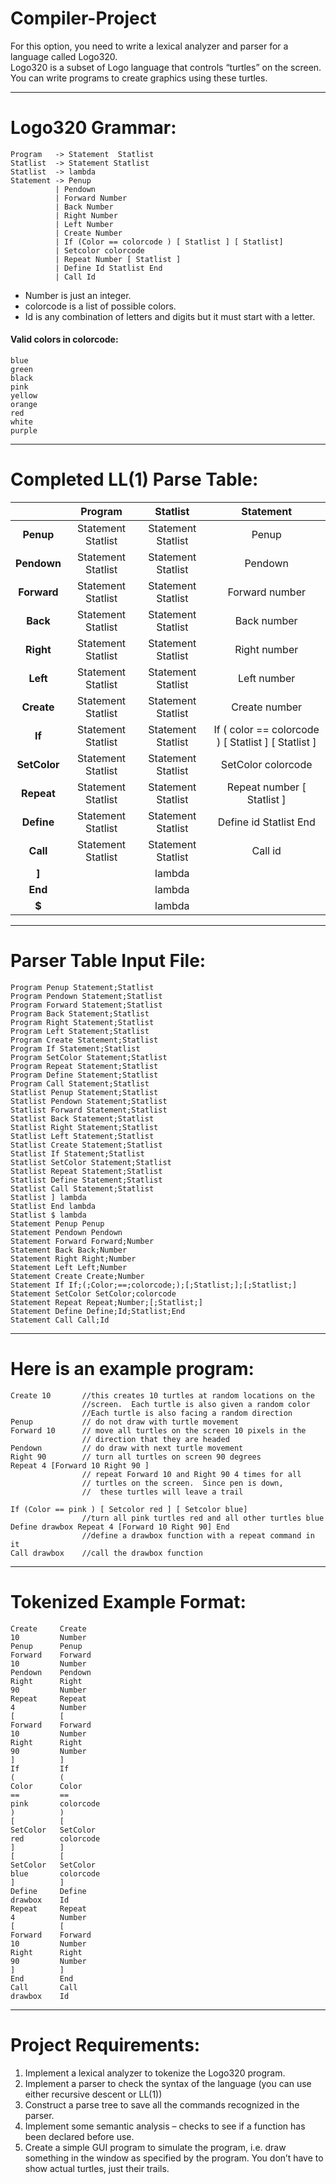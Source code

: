 Compiler-Project
================
For this option, you need to write a lexical analyzer and parser for a language called Logo320.  
Logo320 is a subset of Logo language that controls “turtles” on the screen.  
You can write programs to create graphics using these turtles. 
___
Logo320 Grammar:
===
```
Program   -> Statement  Statlist  
Statlist  -> Statement Statlist  
Statlist  -> lambda  
Statement -> Penup
          | Pendown
          | Forward Number
          | Back Number
          | Right Number
          | Left Number
          | Create Number
          | If (Color == colorcode ) [ Statlist ] [ Statlist]
          | Setcolor colorcode
          | Repeat Number [ Statlist ]
          | Define Id Statlist End
          | Call Id
```

 *  Number is just an integer.  
 *  colorcode is a list of possible colors.   
 *  Id is any combination of letters and digits but it must start with a letter.  

#### Valid colors in colorcode:
```
blue
green
black
pink
yellow
orange
red
white
purple
```
___
Completed LL(1) Parse Table:
===

|	   | Program            | Statlist           | Statement                                           |
|:----------:|:------------------:|:------------------:|:---------------------------------------------------:|
|**Penup**   | Statement Statlist | Statement Statlist | Penup                                               |
|**Pendown** | Statement Statlist | Statement Statlist | Pendown                                             |
|**Forward** | Statement Statlist | Statement Statlist | Forward number                                      |
|**Back**	   | Statement Statlist | Statement Statlist | Back number                                         |
|**Right**   | Statement Statlist | Statement Statlist | Right number                                        |
|**Left**	   | Statement Statlist | Statement Statlist | Left number                                         |
|**Create**  | Statement Statlist | Statement Statlist | Create number                                       |
|**If**	   | Statement Statlist | Statement Statlist | If ( color == colorcode ) [ Statlist ] [ Statlist ] |
|**SetColor**| Statement Statlist | Statement Statlist | SetColor colorcode                                  |
|**Repeat**  | Statement Statlist | Statement Statlist | Repeat number [ Statlist ]                          |
|**Define**  | Statement Statlist | Statement Statlist | Define id Statlist End                              |
|**Call**	   | Statement Statlist | Statement Statlist | Call id                                             |
|**]**	   |	              | lambda	     |                                                     |
|**End**	   |	              | lambda	     |                                                     |
|**$**	   |	              | lambda	     |                                                     |
 
___
Parser Table Input File:
===
 
```
Program Penup Statement;Statlist
Program Pendown Statement;Statlist
Program Forward Statement;Statlist
Program Back Statement;Statlist
Program Right Statement;Statlist
Program Left Statement;Statlist
Program Create Statement;Statlist
Program If Statement;Statlist
Program SetColor Statement;Statlist
Program Repeat Statement;Statlist
Program Define Statement;Statlist
Program Call Statement;Statlist
Statlist Penup Statement;Statlist
Statlist Pendown Statement;Statlist
Statlist Forward Statement;Statlist
Statlist Back Statement;Statlist
Statlist Right Statement;Statlist
Statlist Left Statement;Statlist
Statlist Create Statement;Statlist
Statlist If Statement;Statlist
Statlist SetColor Statement;Statlist
Statlist Repeat Statement;Statlist
Statlist Define Statement;Statlist
Statlist Call Statement;Statlist
Statlist ] lambda
Statlist End lambda
Statlist $ lambda
Statement Penup Penup
Statement Pendown Pendown
Statement Forward Forward;Number
Statement Back Back;Number
Statement Right Right;Number
Statement Left Left;Number
Statement Create Create;Number
Statement If If;(;Color;==;colorcode;);[;Statlist;];[;Statlist;]
Statement SetColor SetColor;colorcode
Statement Repeat Repeat;Number;[;Statlist;]
Statement Define Define;Id;Statlist;End
Statement Call Call;Id
```
___
Here is an example program:
===
```
Create 10       //this creates 10 turtles at random locations on the  
                //screen.  Each turtle is also given a random color
                //Each turtle is also facing a random direction  
Penup           // do not draw with turtle movement  
Forward 10      // move all turtles on the screen 10 pixels in the  
                // direction that they are headed  
Pendown         // do draw with next turtle movement  
Right 90        // turn all turtles on screen 90 degrees  
Repeat 4 [Forward 10 Right 90 ]  
                // repeat Forward 10 and Right 90 4 times for all  
                // turtles on the screen.  Since pen is down,  
                //  these turtles will leave a trail  

If (Color == pink ) [ Setcolor red ] [ Setcolor blue]  
                //turn all pink turtles red and all other turtles blue  
Define drawbox Repeat 4 [Forward 10 Right 90] End  
                //define a drawbox function with a repeat command in it  
Call drawbox    //call the drawbox function  
```
___
Tokenized Example Format:
===
```
Create     Create
10         Number
Penup      Penup
Forward    Forward
10         Number
Pendown    Pendown
Right      Right
90         Number
Repeat     Repeat
4          Number
[          [
Forward    Forward
10         Number
Right      Right
90         Number
]          ]
If         If
(          (
Color      Color
==         ==
pink       colorcode
)          )
[          [
SetColor   SetColor
red        colorcode
]          ]
[          [
SetColor   SetColor
blue       colorcode
]          ]
Define     Define
drawbox    Id
Repeat     Repeat
4          Number
[          [
Forward    Forward
10         Number
Right      Right
90         Number
]          ]
End        End
Call       Call
drawbox    Id
```
___
Project Requirements:
===
1. Implement a lexical analyzer to tokenize the Logo320 program.  
2. Implement a parser to check the syntax of the language (you can use either recursive descent or LL(1))  
3. Construct a parse tree to save all the commands recognized in the parser.  
4. Implement some semantic analysis – checks to see if a function has been declared before use.  
5. Create a simple GUI program to simulate the program, i.e. draw something in the window as specified by the program.      You don’t have to show actual turtles, just their trails.  

